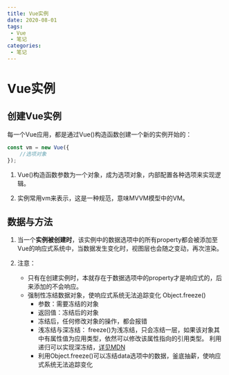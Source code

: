 ```yaml
---
title: Vue实例
date: 2020-08-01
tags:
 - Vue
 - 笔记
categories: 
 - 笔记
---
```

# Vue实例
## 创建Vue实例
每一个Vue应用，都是通过Vue()构造函数创建一个新的实例开始的：
```JavaScript {.line-numbers}
const vm = new Vue({
    //选项对象
});
```
1. Vue()构造函数参数为一个对象，成为选项对象，内部配置各种选项来实现逻辑。

2. 实例常用vm来表示，这是一种规范，意味MVVM模型中的VM。
## 数据与方法
1. 当一个**实例被创建时**，该实例中的数据选项中的所有property都会被添加至Vue的响应式系统中，当数据发生变化时，视图层也会随之变动，再次渲染。

2. 注意：
    - 只有在创建实例时，本就存在于数据选项中的property才是响应式的，后来添加的不会响应。
    - 强制性冻结数据对象，使响应式系统无法追踪变化
        Object.freeze()
        - 参数：需要冻结的对象
        - 返回值：冻结后的对象
        - 冻结后，任何修改对象的操作，都会报错
        - 浅冻结与深冻结：
        freeze()为浅冻结，只会冻结一层，如果该对象其中有属性值为应用类型，依然可以修改该属性指向的引用类型。
            利用递归可以实现深冻结，[详见MDN](https://developer.mozilla.org/zh-CN/docs/Web/JavaScript/Reference/Global_Objects/Object/freeze)
        - 利用Object.freeze()可以冻结data选项中的数据，釜底抽薪，使响应式系统无法追踪变化